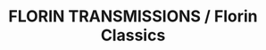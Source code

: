 ---
title: "FLORIN TRANSMISSIONS / Florin Classics"
url: /euskirchen/florin-transmissions-florin-classics/
shop: Autowerkstatt
---